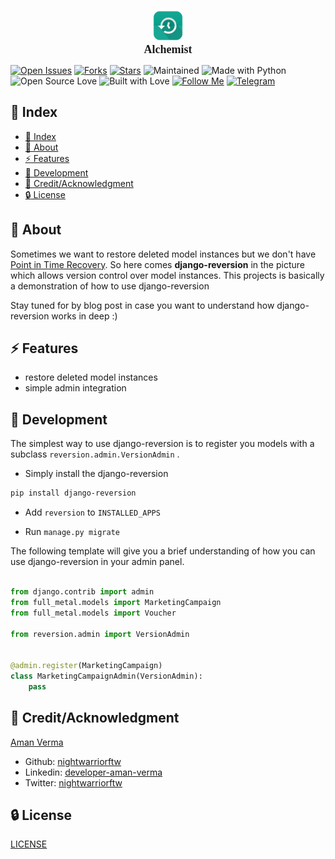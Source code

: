 <p align="center">
    <img src="./public/logo.png" width="50px" height="50px"><br>
    <span style="font-family: cascadia-code; font-size: 18px;font-weight: bold;">Alchemist</span>
</p>

[![Open Issues](https://img.shields.io/github/issues/nightwarriorftw/alchemist?style=for-the-badge&logo=github)](https://github.com/nightwarriorftw/alchemist/issues) [![Forks](https://img.shields.io/github/forks/nightwarriorftw/alchemist?style=for-the-badge&logo=github)](https://github.com/nightwarriorftw/alchemist/network/members) [![Stars](https://img.shields.io/github/stars/nightwarriorftw/alchemist?style=for-the-badge&logo=reverbnation)](https://github.com/nightwarriorftw/alchemist/stargazers) ![Maintained](https://img.shields.io/maintenance/yes/2021?style=for-the-badge&logo=github) ![Made with Python](https://img.shields.io/badge/Made%20with-Python-blueviolet?style=for-the-badge&logo=python) ![Open Source Love](https://img.shields.io/badge/Open%20Source-%E2%99%A5-red?style=for-the-badge&logo=open-source-initiative) ![Built with Love](https://img.shields.io/badge/Built%20With-%E2%99%A5-critical?style=for-the-badge&logo=ko-fi) [![Follow Me](https://img.shields.io/twitter/follow/nightwarriorftw?color=blue&label=Follow%20%40nightwarriorftw&logo=twitter&style=for-the-badge)](https://twitter.com/intent/follow?screen_name=nightwarriorftw) [![Telegram](https://img.shields.io/badge/Telegram-Chat-informational?style=for-the-badge&logo=telegram)](https://telegram.me/nightwarriorftw)

## :ledger: Index

- [:ledger: Index](#ledger-index)
- [:beginner: About](#beginner-about)
- [:zap: Features](#zap-features)
- [:wrench: Development](#wrench-development)
- [:star2: Credit/Acknowledgment](#star2-creditacknowledgment)
- [:lock: License](#lock-license)

## :beginner: About

Sometimes we want to restore deleted model instances but we don't have [Point in Time Recovery](https://docs.aws.amazon.com/amazondynamodb/latest/developerguide/PointInTimeRecovery_Howitworks.html). So here comes **django-reversion** in the picture which allows version control over model instances. This projects is basically a demonstration of how to use django-reversion

Stay tuned for by blog post in case you want to understand how django-reversion works in deep :)

## :zap: Features

- restore deleted model instances
- simple admin integration

## :wrench: Development

The simplest way to use django-reversion is to register you models with a subclass `reversion.admin.VersionAdmin` .

- Simply install the django-reversion

```bash
pip install django-reversion
```

- Add `reversion` to `INSTALLED_APPS`

- Run `manage.py migrate`

The following template will give you a brief understanding of how you can use django-reversion in your admin panel.

```python

from django.contrib import admin
from full_metal.models import MarketingCampaign
from full_metal.models import Voucher

from reversion.admin import VersionAdmin


@admin.register(MarketingCampaign)
class MarketingCampaignAdmin(VersionAdmin):
    pass

```

## :star2: Credit/Acknowledgment

[Aman Verma](https://nightwarriorftw.netlify.app)

- Github: [nightwarriorftw](https://github.com/nightwarriorftw)
- Linkedin: [developer-aman-verma](https://linkedin.com/in/developer-aman-verma)
- Twitter: [nightwarriorftw](https://twitter.com/nightwarriorftw)

## :lock: License

[LICENSE](/LICENSE)
